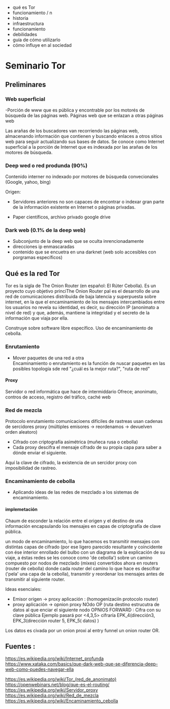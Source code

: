 - qué es Tor
- funcionamiento / n
- historia
- infraestructura
- funcionamiento 
- debilidades
- guía de cómo utilizarlo
- cómo influye en al sociedad


# Seminario Tor  

## Preliminares  

### Web superficial  

-Porción de www que es pública y encontrable por los motorés de búsqueda de las páginas web.  Páginas web que se enlazan a otras páginas web 
 
Las arañas de los buscadores van recorriendo las páginas web, almacenando información que contienen y buscando enlaces a otros sitios web para seguir actualizando sus bases de datos. 
Se conoce como Internet superficial a la porción de Internet que es indexada por las arañas de los motores de búsqueda. 

### Deep wed o red produnda  (90%)

Contenido interner no indexado por motores de búsqueda convecionales (Google, yahoo, bing) 

Origen: 
- Servidores anteriores no son capaces de encontrar o indexar gran parte de la información existente en Internet o páginas privadas. 

- Paper científicos, archivo privado google drive


### Dark web   (0.1% de la deep web)
- Subconjunto de la deep web que se oculta inrencionadamente 
- direcciones ip enmascaradas
- contenido que se encuetra en una darknet (web solo accesibles con porgramas específicos) 



## Qué es la red Tor   
Tor es la sigla de The Onion Router (en español: El Rúter Cebolla). Es un proyecto cuyo objetivo princiThe Onion Router pal es el desarrollo de una red de comunicaciones distribuida de baja latencia y superpuesta sobre internet, en la que el encaminamiento de los mensajes intercambiados entre los usuarios no revela su identidad, es decir, su dirección IP (anonimato a nivel de red) y que, además, mantiene la integridad y el secreto de la información que viaja por ella. 

Construye sobre software libre específico. Uso de encaminamiento de cebolla. 

### Enrutamiento   
- Mover paquetes de una red a otra  
Encaminamiento o enrutamiento es la función de nuscar paquetes en las posibles topología sde red "¿cuál es la mejor ruta?", "ruta de red"


#### Proxy   

Servidor o red informática que hace de intermiddario 
Ofrece; anonimato, contros de acceso, registro del tráfico, caché web

### Red de mezcla


Protocolo enrutamiento comunicacioens difíciles de rastreas usan cadenas de sercidores proxy (múltiples emisores -> reordenamos -> devuelven orden aleatoro) 

- Cifrado con criptografía asimétrica (muñeca rusa o cebolla)  
- Cada proxy descifra el mensaje cifrado de su propia capa para saber a dónde enviar el siguiente. 

Aquí la clave de cifrado, la existencia de un sercidor proxy con imposibilidad de rastreo. 




### Encaminamiento de cebolla
- Aplicando ideas de las redes de mezclado a los sistemas de encaminamiento. 

#### implemetación  
 Chaum de esconder la relación entre el origen y el destino de una información encapsulando los mensajes en capas de criptografía de clave pública. 
 
 
 un modo de encaminamiento, lo que hacemos es transmitir mensajes con distintas capas de cifrado (por ese ligero parecido resultante y coincidente con ése interior enrollado del bulbo con un diagrama de la explicación de su viaje, a éstas redes se les conoce como 'de cebolla') sobre un camino compuesto por nodos de mezclado (mixes) convertidos ahora en routers (router de cebolla) donde cada router del camino lo que hace es descifrar ('pela' una capa de la cebolla), transmitir y reordenar los mensajes antes de transmitir al siguiente router. 
 
Ideas esenciales:

- Emisor origen -> proxy aplicación : (homogenizaciín protocolo router) 
- proxy aplicación -> opnion proxy NOdo OP  (ruta destino estrucutra de datos al que enciar el siguiente nodo OPNIOS FORWARD : Cifra con su clave pública 
  Ejemplo pasará por <4,3,5> cifraría 
EPK_4(dirección3, EPK_3(dirección router 5, EPK_5( datos) )


Los datos es civada por un onion proxi al entry funnel un onion router  OR. 



 
 



## Fuentes : 

https://es.wikipedia.org/wiki/Internet_profunda 
https://www.xataka.com/basics/que-dark-web-que-se-diferencia-deep-web-como-puedes-navegar-ella

https://es.wikipedia.org/wiki/Tor_(red_de_anonimato)
https://openwebinars.net/blog/que-es-el-routing/
https://es.wikipedia.org/wiki/Servidor_proxy
https://es.wikipedia.org/wiki/Red_de_mezcla
https://es.wikipedia.org/wiki/Encaminamiento_cebolla
